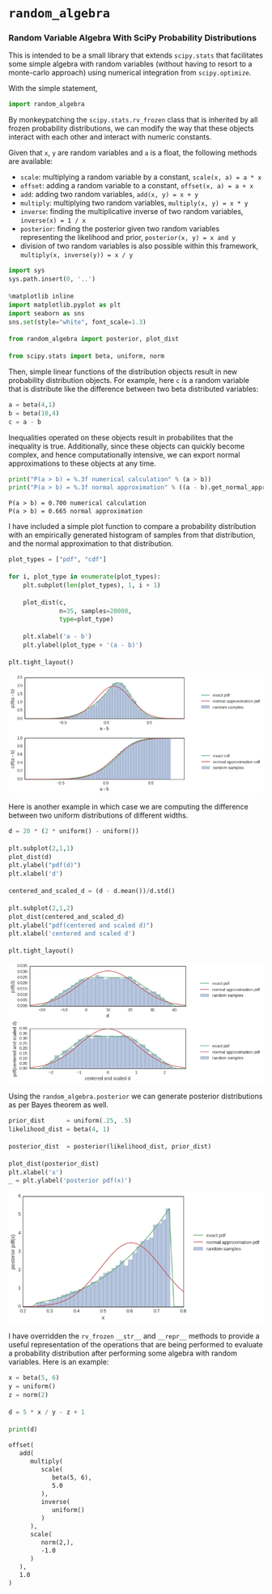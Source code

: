 
# `random_algebra`

### Random Variable Algebra With SciPy Probability Distributions

This is intended to be a small library that extends `scipy.stats` that facilitates some simple algebra with random variables (without having to resort to a monte-carlo approach) using numerical integration from `scipy.optimize`.

With the simple statement,

```python
import random_algebra
```

By monkeypatching the `scipy.stats.rv_frozen` class that is inherited by all frozen probability distributions, we can modify the way that these objects interact with each other and interact with numeric constants. 

Given that `x`, `y` are random variables and `a` is a float, the following methods are available:
- `scale`: multiplying a random variable by a constant, `scale(x, a) = a * x`
- `offset`: adding a random variable to a constant, `offset(x, a) = a + x`
- `add`: adding two random variables, `add(x, y) = x + y`
- `multiply`: multiplying two random variables, `multiply(x, y) = x * y`
- `inverse`: finding the multiplicative inverse of two random variables, `inverse(x) = 1 / x`
- `posterior`: finding the posterior given two random variables representing the likelihood and prior, `posterior(x, y) = x and y`
- division of two random variables is also possible within this framework, `multiply(x, inverse(y)) = x / y`


```python
import sys
sys.path.insert(0, '..')

%matplotlib inline
import matplotlib.pyplot as plt
import seaborn as sns
sns.set(style="white", font_scale=1.3)

from random_algebra import posterior, plot_dist

from scipy.stats import beta, uniform, norm
```

Then, simple linear functions of the distribution objects result in new probability distribution objects. For example, here `c` is a random variable that is distribute like the difference between two beta distributed variables:


```python
a = beta(4,1)
b = beta(10,4)
c = a - b
```

Inequalities operated on these objects result in probabilites that the inequality is true. Additionally, since these objects can quickly become complex, and hence computationally intensive, we can export normal approximations to these objects at any time.


```python
print("P(a > b) = %.3f numerical calculation" % (a > b))
print("P(a > b) = %.3f normal approximation" % ((a - b).get_normal_approx() > 0))
```

    P(a > b) = 0.700 numerical calculation
    P(a > b) = 0.665 normal approximation


I have included a simple plot function to compare a probability distribution with an empirically generated histogram of samples from that distribution, and the normal approximation to that distribution.


```python
plot_types = ["pdf", "cdf"]

for i, plot_type in enumerate(plot_types):
    plt.subplot(len(plot_types), 1, i + 1)
    
    plot_dist(c,
              n=35, samples=20000,
              type=plot_type)
    
    plt.xlabel('a - b')
    plt.ylabel(plot_type + '(a - b)')
    
plt.tight_layout()
```


![png](./images/output_7_0.png)


Here is another example in which case we are computing the difference between two uniform distributions of different widths.


```python
d = 20 * (2 * uniform() - uniform())

plt.subplot(2,1,1)
plot_dist(d)
plt.ylabel("pdf(d)")
plt.xlabel('d')

centered_and_scaled_d = (d - d.mean())/d.std()

plt.subplot(2,1,2)
plot_dist(centered_and_scaled_d)
plt.ylabel("pdf(centered and scaled d)")
plt.xlabel('centered and scaled d')

plt.tight_layout()
```


![png](./images/output_9_0.png)


Using the `random_algebra.posterior` we can generate posterior distributions as per Bayes theorem as well.


```python
prior_dist      = uniform(.25, .5)
likelihood_dist = beta(4, 1)

posterior_dist  = posterior(likelihood_dist, prior_dist)

plot_dist(posterior_dist)
plt.xlabel('x')
_ = plt.ylabel('posterior pdf(x)')
```


![png](./images/output_11_0.png)


I have overridden the `rv_frozen` `__str__` and `__repr__` methods to provide a useful representation of the operations that are being performed to evaluate a probability distribution after performing some algebra with random variables. Here is an example:


```python
x = beta(5, 6)
y = uniform()
z = norm(2)

d = 5 * x / y - z + 1

print(d)
```

    offset(
       add(
          multiply(
             scale(
                beta(5, 6),
                5.0
             ),
             inverse(
                uniform()
             )
          ),
          scale(
             norm(2,),
             -1.0
          )
       ),
       1.0
    )

